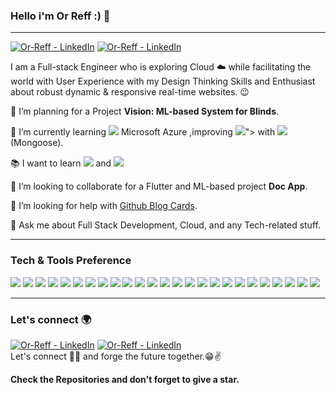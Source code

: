 ### Hello i'm Or Reff :) 👋

---
<a href="https://www.linkedin.com/in/or-reff/"><img src="https://img.shields.io/badge/LinkedIn-Or--Reff-blue" alt="Or-Reff - LinkedIn"></a>
<a href="mailto:orreff7@gmail.com"><img src="https://img.shields.io/badge/Or--Reff-Gmail-red" alt="Or-Reff - LinkedIn"></a>

I am a Full-stack Engineer who is exploring Cloud :cloud: while facilitating the world with User Experience with my Design Thinking Skills and Enthusiast about robust dynamic & responsive real-time websites. :wink:
 
 🔭 I’m planning for a Project **Vision: ML-based System for Blinds**.
 
 🌱 I’m currently learning <img src="https://img.shields.io/badge/Microsoft-Azure-blue"> Microsoft Azure ,improving <img src="https://img.shields.io/badge/-Node.js-3C873A?style=flat&logo=Node.js&logoColor=white">">  with <img src="https://img.shields.io/badge/-MongoDB-4DB33D?style=flat&logo=mongodb&logoColor=FFFFFF"> (Mongoose).
 
 :books: I want to learn <img src="https://img.shields.io/badge/Devops-Docker-orange"> and <img src="http://img.shields.io/badge/-Deno-black?style=flat&logo=deno&logoColor=white"/>
 
 👯 I’m looking to collaborate for a Flutter and ML-based project **Doc App**.
 
 🤔 I’m looking for help with [Github Blog Cards](https://github.com/Souravdey777/Github-Cards-External-Blogs).
 
 💬 Ask me about Full Stack Development, Cloud, and any Tech-related stuff.

---

### Tech & Tools Preference

<img src="https://img.shields.io/badge/Google-Angular-red"> <img src="https://img.shields.io/badge/Microsoft-.Net%20Core-red"> <img src="https://img.shields.io/badge/-JavaScript-eed718?style=flat&logo=javascript&logoColor=ffffff"> <img src="https://img.shields.io/badge/-React-000000?style=flat&logo=react&logoColor=00c8ff"> <img src="https://img.shields.io/badge/-Node.js-3C873A?style=flat&logo=Node.js&logoColor=white"> <img src="https://img.shields.io/badge/-Express.js-787878?style=flat"> <img src="https://img.shields.io/badge/-MongoDB-4DB33D?style=flat&logo=mongodb&logoColor=FFFFFF"> <img src = "https://img.shields.io/badge/-HTML5-E34F26?style=flat&logo=html5&logoColor=white"> <img src = "https://img.shields.io/badge/-CSS3-1572B6?style=flat&logo=css3&logoColor=white"> <img src="https://img.shields.io/badge/-Bootstrap-563D7C?style=flat&logo=bootstrap&logoColor=white"> <img src="https://img.shields.io/badge/-Sass-cc6699?style=flat&logo=sass&logoColor=ffffff"> <img src="https://img.shields.io/badge/-GraphQL-e535ab?style=flat&logo=graphql&logoColor=FFFFFF"> <img src="https://img.shields.io/badge/-MySQL-F29111?style=flat&logo=mysql&logoColor=FFFFFF"> <img src="https://img.shields.io/badge/-Firebase-FFA611? style=flat&logo=firebase&logoColor=FFFFFF"> <img src="http://img.shields.io/badge/-Google%20Cloud%20Platform-4285F4?style=flat&logo=google%20cloud&logoColor=white"> <img src="https://img.shields.io/badge/-Progressive Web Apps-5A0FC8?style=flat"> <img src="http://img.shields.io/badge/-Git-F1502F?style=flat&logo=git&logoColor=FFFFFF"> <img src="http://img.shields.io/badge/-Github-000000?style=flat&logo=github&logoColor=FFFFFF"> <img src="https://img.shields.io/badge/Atlassian-Jira-blue"> <img src="https://img.shields.io/badge/Atlassian-Bitbucket-blue"> <img src="http://img.shields.io/badge/-VS%20Code-007ACC?style=flat&logo=visual%20studio%20code&logoColor=white"> <img src="http://img.shields.io/badge/-Heroku-430098?style=flat&logo=heroku&logoColor=white"> <img src="http://img.shields.io/badge/-Vercel-black?style=flat&logo=vercel&logoColor=white"> <img src="http://img.shields.io/badge/-Java-F89820?style=flat&logo=java&logoColor=white"> <img src="https://img.shields.io/badge/-Python-black?style=flat&logo=python&logoColor=white"> 

---

### Let's connect 🌍
<a href="https://www.linkedin.com/in/or-reff/"><img src="https://img.shields.io/badge/LinkedIn-Or--Reff-blue" alt="Or-Reff - LinkedIn"></a>
<a href="mailto:orreff7@gmail.com"><img src="https://img.shields.io/badge/Or--Reff-Gmail-red" alt="Or-Reff - LinkedIn"></a>
<br>
Let's connect 👨‍💻 and forge the future together.😁✌

**Check the Repositories and don't forget to give a star.** 

